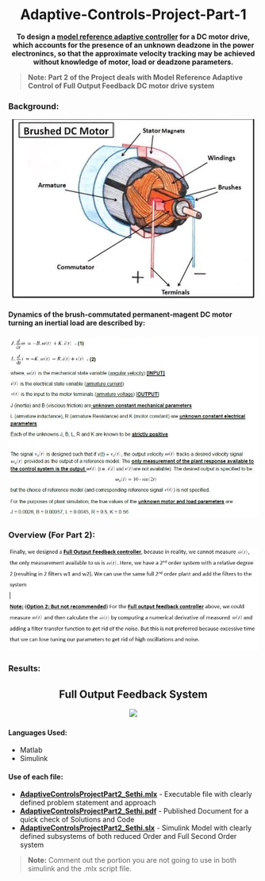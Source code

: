 # <div align="center">Adaptive-Controls-Project-Part-1</div>
**<div align="center"> To design a [model reference adaptive controller](http://www.phoneoximeter.org/uploads/media/EECE574-11_MRAC_01.pdf) for a DC motor drive, which accounts for the presence of an unknown deadzone in the power electronincs, so that the approximate velocity tracking may be achieved without knowledge of motor, load or deadzone parameters.</div>**

> **Note: Part 2 of the Project deals with Model Reference Adaptive Control of Full Output Feedback DC motor drive system**


### Background:
<p align="center"><img src="Brushed DC Motor.JPG"> </p>

 #### Dynamics of the **brush-commutated permanent-magent DC motor** turning an inertial load are described by:


<p align="center"><img src="Background.JPG"> </p>

### Overview (For Part 2):

<p align="center"><img src="Overview_Part2.JPG"> </p>

### Results: 
## <div align="center">Full Output Feedback System</div>

<p align="center"><img src="ReducedFirstOrderGraphs.jpg"> </p>


#### Languages Used:
- Matlab
- Simulink

#### Use of each file:
- [**AdaptiveControlsProjectPart2_Sethi.mlx**](AdaptiveControlsProjectPart1_Sethi.mlx) - Executable file with clearly defined problem statement and approach
- [**AdaptiveControlsProjectPart2_Sethi.pdf**](AdaptiveControlsProjectPart1_Sethi.pdf) - Published Document for a quick check of Solutions and Code
- [**AdaptiveControlsProjectPart2_Sethi.slx**](AdaptiveControlsProjectPart1_Sethi.slx) - Simulink Model with clearly defined subsystems of both reduced Order and Full Second Order system
> **Note:** Comment out the portion you are not going to use in both simulink and the .mlx script file.
